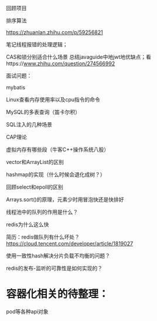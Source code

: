 回顾项目

排序算法



https://zhuanlan.zhihu.com/p/59256821

笔记线程报错的处理逻辑；

CAS和锁分别适合什么场景
总结javaguide中地jwt地优缺点；看https://www.zhihu.com/question/274566992



面试问题：

mybatis

Linux查看内存使用率以及cpu指令的命令

MySQL的多表查询（笛卡尔积）

SQL注入的几种场景

CAP理论



虚拟内存有哪些段（牛客C++操作系统八股）

vector和ArrayList的区别

hashmap的实现（什么时候会退化成树？）

回顾select和epoll的区别

Arrays.sort()的原理，元素少时用冒泡快还是快排好





线程池中的队列的作用是什么？

redis为什么这么快

简历：redis做队列有什么坏处？https://cloud.tencent.com/developer/article/1819027

使用一致性hash解决分片负载不均衡的问题？

redis的发布-监听的可靠性是如何实现的？



# 容器化相关的待整理：
pod等各种api对象

